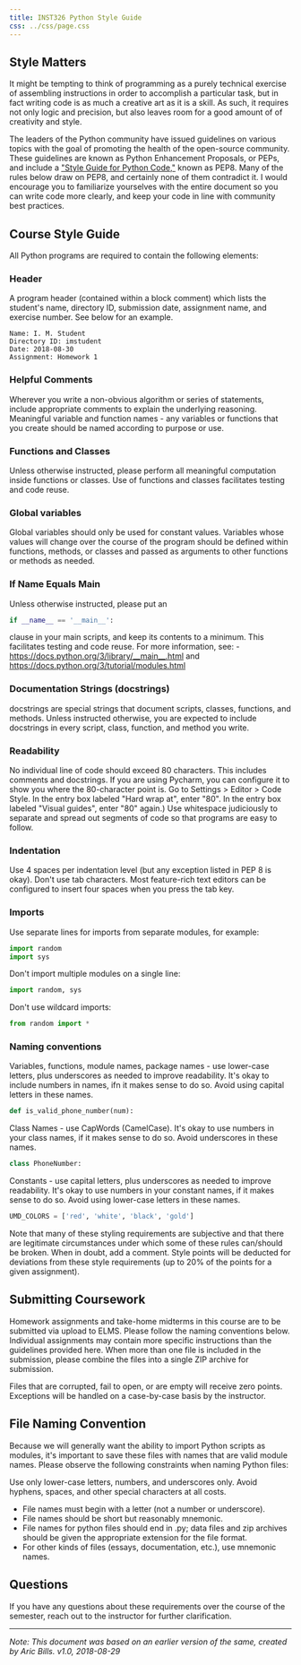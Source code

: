 ```yaml
---
title: INST326 Python Style Guide
css: ../css/page.css
---
```

 
## Style Matters

It might be tempting to think of programming as a purely technical exercise of assembling instructions in order to accomplish a particular task, but in fact writing code is as much a creative art as it is a skill. As such, it requires not only logic and precision, but also leaves room for a good amount of of creativity and style.

The leaders of the Python community have issued guidelines on various topics with the goal of promoting the health of the open-source community. These guidelines are known as Python Enhancement Proposals, or PEPs, and include a ["Style Guide for Python Code,"](https://www.python.org/dev/peps/pep-0008/) known as PEP8. Many of the rules below draw on PEP8, and certainly none of them contradict it. I would encourage you to familiarize yourselves with the entire document so you can write code more clearly, and keep your code in line with community best practices.

## Course Style Guide

All Python programs are required to contain the following elements:

### Header

A program header (contained within a block comment) which lists the student's name, directory ID, submission date, assignment name, and exercise number. See below for an example.

```
Name: I. M. Student
Directory ID: imstudent
Date: 2018-08-30
Assignment: Homework 1
```

### Helpful Comments 

Wherever you write a non-obvious algorithm or series of statements, include appropriate comments to explain the underlying reasoning.
Meaningful variable and function names - any variables or functions that you create should be named according to purpose or use.

### Functions and Classes 

Unless otherwise instructed, please perform all meaningful computation inside functions or classes. Use of functions and classes facilitates testing and code reuse.

### Global variables 

Global variables should only be used for constant values. Variables whose values will change over the course of the program should be defined within functions, methods, or classes and passed as arguments to other functions or methods as needed. 

###  If Name Equals Main 

Unless otherwise instructed, please put an 

```python
if __name__ == '__main__':
```

clause in your main scripts, and keep its
contents to a minimum. This facilitates testing and code reuse. For more
information, see: - https://docs.python.org/3/library/__main__.html and 
https://docs.python.org/3/tutorial/modules.html

### Documentation Strings (docstrings) 

docstrings are special strings that document scripts, classes, functions, and methods. Unless instructed otherwise, you are expected to include docstrings in every script, class, function, and method you write.

### Readability

No individual line of code should exceed 80 characters. This includes comments and docstrings. If you are using Pycharm, you can configure it to show you where the 80-character point is. Go to Settings > Editor > Code Style. In the entry box labeled "Hard wrap at", enter "80". In the entry box labeled "Visual guides", enter "80" again.) Use whitespace judiciously to separate and spread out segments of code so that programs are easy to follow.

### Indentation

Use 4 spaces per indentation level (but any exception listed in PEP 8 is okay). Don't use tab characters. Most feature-rich text editors can be configured to insert four spaces when you press the tab key.

### Imports

Use separate lines for imports from separate modules, for example:

  ```python
  import random
  import sys
  ```

  Don't import multiple modules on a single line:

  ```python
  import random, sys
  ```

  Don't use wildcard imports:

  ```python
  from random import *
  ```

### Naming conventions

Variables, functions, module names, package names - use lower-case letters, plus underscores as needed to improve readability. It's okay to include numbers in names, ifn it makes sense to do so. Avoid using capital letters in these names.

```python
def is_valid_phone_number(num):
```

Class Names - use CapWords (CamelCase). It's okay to use numbers in your class names, if it makes sense to do so. Avoid underscores in these names.

```python
class PhoneNumber:
```

Constants - use capital letters, plus underscores as needed to improve readability. It's okay to use numbers in your constant names, if it makes sense to do so. Avoid using lower-case letters in these names.

```python
UMD_COLORS = ['red', 'white', 'black', 'gold']
```

Note that many of these styling requirements are subjective and that there are legitimate circumstances under which some of these rules can/should be broken. When in doubt, add a comment. Style points will be deducted for deviations from these style requirements (up to 20% of the points for a given assignment).

## Submitting Coursework

Homework assignments and take-home midterms in this course are to be submitted via upload to ELMS. Please follow the naming conventions below. Individual assignments may contain more specific instructions than the guidelines provided here.  When more than one file is included in the submission, please combine the files into a single ZIP archive for submission.

Files that are corrupted, fail to open, or are empty will receive zero points. Exceptions will be handled on a case-by-case basis by the instructor.

## File Naming Convention

Because we will generally want the ability to import Python scripts as modules, it's important to save these files with names that are valid module names. Please observe the following constraints when naming Python files:

Use only lower-case letters, numbers, and underscores only. Avoid hyphens, spaces, and other special characters at all costs.

* File names must begin with a letter (not a number or underscore).
* File names should be short but reasonably mnemonic.
* File names for python files should end in .py; data files and zip archives should be given the appropriate extension for the file format.
* For other kinds of files (essays, documentation, etc.), use mnemonic names.

## Questions

If you have any questions about these requirements over the course of the semester, reach out to the instructor for further clarification.

---

*Note: This document was based on an earlier version of the same, created by
Aric Bills.  v1.0, 2018-08-29*
